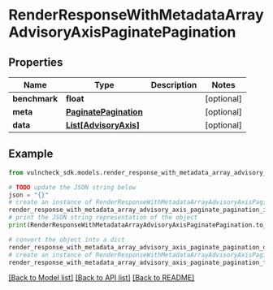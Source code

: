 # RenderResponseWithMetadataArrayAdvisoryAxisPaginatePagination


## Properties

Name | Type | Description | Notes
------------ | ------------- | ------------- | -------------
**benchmark** | **float** |  | [optional] 
**meta** | [**PaginatePagination**](PaginatePagination.md) |  | [optional] 
**data** | [**List[AdvisoryAxis]**](AdvisoryAxis.md) |  | [optional] 

## Example

```python
from vulncheck_sdk.models.render_response_with_metadata_array_advisory_axis_paginate_pagination import RenderResponseWithMetadataArrayAdvisoryAxisPaginatePagination

# TODO update the JSON string below
json = "{}"
# create an instance of RenderResponseWithMetadataArrayAdvisoryAxisPaginatePagination from a JSON string
render_response_with_metadata_array_advisory_axis_paginate_pagination_instance = RenderResponseWithMetadataArrayAdvisoryAxisPaginatePagination.from_json(json)
# print the JSON string representation of the object
print(RenderResponseWithMetadataArrayAdvisoryAxisPaginatePagination.to_json())

# convert the object into a dict
render_response_with_metadata_array_advisory_axis_paginate_pagination_dict = render_response_with_metadata_array_advisory_axis_paginate_pagination_instance.to_dict()
# create an instance of RenderResponseWithMetadataArrayAdvisoryAxisPaginatePagination from a dict
render_response_with_metadata_array_advisory_axis_paginate_pagination_from_dict = RenderResponseWithMetadataArrayAdvisoryAxisPaginatePagination.from_dict(render_response_with_metadata_array_advisory_axis_paginate_pagination_dict)
```
[[Back to Model list]](../README.md#documentation-for-models) [[Back to API list]](../README.md#documentation-for-api-endpoints) [[Back to README]](../README.md)


